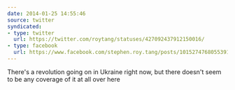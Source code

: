 ```yaml
---
date: 2014-01-25 14:55:46
source: twitter
syndicated:
- type: twitter
  url: https://twitter.com/roytang/statuses/427092437912150016/
- type: facebook
  url: https://www.facebook.com/stephen.roy.tang/posts/10152747680553912
---
```


There's a revolution going on in Ukraine right now, but there doesn't seem to be any coverage of it at all over here